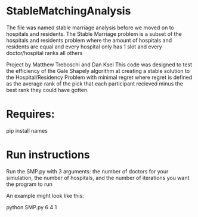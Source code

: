 # StableMatchingAnalysis
The file was named stable marriage analysis before we moved on to hospitals and residents.
The Stable Marriage problem is a subset of the hospitals and residents problem where the amount of hospitals and residents are equal and every hospital only has 1 slot and every doctor/hospital ranks all others

Project by Matthew Treboschi and Dan Ksel
This code was designed to test the efficiency of the Gale Shapely algorithm
at creating a stable solution to the Hospital/Residency Problem with 
minimal regret where regret is defined as the average rank of the pick that
each participant recieved minus the best rank they could have gotten.

# Requires:
pip install names

# Run instructions
Run the SMP.py with 3 arguments:
  the number of doctors for your simulation,
  the number of hospitals,
  and the number of iterations you want the program to run

An example might look like this:

python SMP.py 6 4 1
